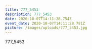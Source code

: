 ```yaml
---
title: 777_5453
description: 777_5453
date: 2020-10-07T14:11:28.754Z
event_date: 2020-10-07T14:11:28.791Z
picture: /images/uploads/777_5453.jpg
---
```

777_5453
